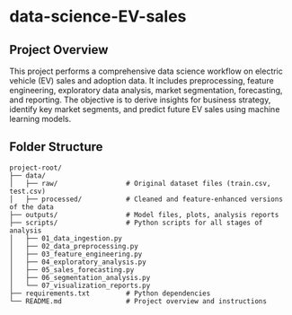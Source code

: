 # data-science-EV-sales

## Project Overview

This project performs a comprehensive data science workflow on electric vehicle (EV) sales and adoption data. It includes preprocessing, feature engineering, exploratory data analysis, market segmentation, forecasting, and reporting. The objective is to derive insights for business strategy, identify key market segments, and predict future EV sales using machine learning models.

## Folder Structure

```
project-root/
├── data/
│   ├── raw/                 # Original dataset files (train.csv, test.csv)
│   ├── processed/           # Cleaned and feature-enhanced versions of the data
├── outputs/                 # Model files, plots, analysis reports
├── scripts/                 # Python scripts for all stages of analysis
│   ├── 01_data_ingestion.py
│   ├── 02_data_preprocessing.py
│   ├── 03_feature_engineering.py
│   ├── 04_exploratory_analysis.py
│   ├── 05_sales_forecasting.py
│   ├── 06_segmentation_analysis.py
│   └── 07_visualization_reports.py
├── requirements.txt         # Python dependencies
└── README.md                # Project overview and instructions
```
